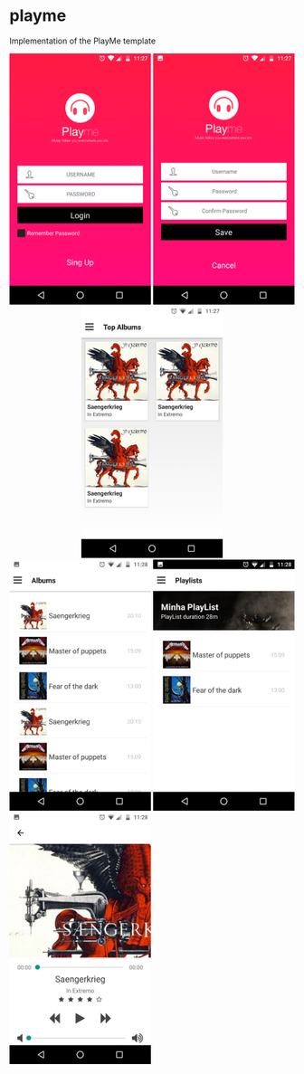 # playme

Implementation of the PlayMe template

<div style="width: 100%; display: inline-block; text-align: center">
  <img src="https://github.com/LucasdeCastro/playme/blob/master/screenshots/01.png" width="250">
  <img src="https://github.com/LucasdeCastro/playme/blob/master/screenshots/02.png" width="250">
  <img src="https://github.com/LucasdeCastro/playme/blob/master/screenshots/03.png" width="250">
</div>

<div style="display: inline-block">
  <img src="https://github.com/LucasdeCastro/playme/blob/master/screenshots/04.png" width="250">
  <img src="https://github.com/LucasdeCastro/playme/blob/master/screenshots/05.png" width="250">
  <img src="https://github.com/LucasdeCastro/playme/blob/master/screenshots/06.png" width="250">
</div>
